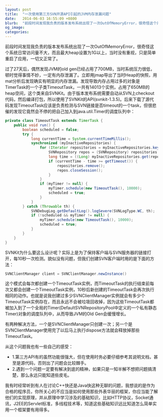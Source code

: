 ```yaml
---
layout: post
title:  "一次使用第三方SVN开源API引起的JVM内存泄漏问题"
date:   2014-06-03 16:55:09 +0800
blurb:  "前段时间发现我负责的版本发布系统出现了一次OutOfMemoryError，很奇怪这个系统日常访问量不大"
og_image:
categories: 
---
```


前段时间发现我负责的版本发布系统出现了一次OutOfMemoryError，很奇怪这个系统日常访问量不大，而且最大heap设置为1G以上，当时没有重视，只是简单重启了应用，一切又正常了。

过了27天后，偶然发现JVM的old gen已经占用了700MB，当时系统压力很低，顿时觉得事情不妙，一定有内存泄漏了。立即用jmap导出了当时Heap的快照，用mat分析后发现确实有明显的内存泄漏。发现导致内存占用过多的对象是TimerTask的一个子类TimeoutTask，一共有14013个实例，占用了650MB的heap空间，这个类来自SVNKit。由于版本发布系统需要自动从SVN上checkout代码，然后编译打包，所以使用了SVNKit的API(svnkit-1.3.5)。后来下载了源代码发现TimeoutTask应该是负责检测与SVN链接是否timeout的一个task，但很悲催的发现它竟然会不停的把自己加入到java.util.Timer的调度队列中：

```java
private class TimeoutTask extends TimerTask {
    public void run() {
        boolean scheduled = false;
        try {
            long currentTime = System.currentTimeMillis();
            synchronized (myInactiveRepositories) {
                for (Iterator repositories = myInactiveRepositories.keySet().iterator(); repositories.hasNext();) {
                    SVNRepository repos = (SVNRepository) repositories.next();
                    long time = ((Long) myInactiveRepositories.get(repos)).longValue();
                    if (currentTime - time >= getTimeout()) {
                        repositories.remove();
                        repos.closeSession();
                    }
                }
                if (myTimer != null) {
                    myTimer.schedule(new TimeoutTask(), 10000);
                    scheduled = true;
                }
            }
        } catch (Throwable th) {
            SVNDebugLog.getDefaultLog().logSevere(SVNLogType.WC, th);
            if (!scheduled && myTimer != null) {
                myTimer.schedule(new TimeoutTask(), 10000);
                scheduled = true;
            }
        }
    }
}
```

SVNKit为什么要这么设计呢？实际上是为了保持客户端与SVN服务器的链接打开，每10秒一次检测。貌似没有问题，但我们创建SVN客户端时用的是下面的方法：
```java
SVNClientManager client = SVNClientManager.newInstance()
```

这个模式会每次都创建一个TimeoutTask实例，而TimeoutTask的执行结束前每次又都会创建一个TimeoutTask实例，10秒后新创建的TimeoutTask会再次执行相同的动作。也就是说我创建过多少SVNClientManager实例就会有多少个TimeoutTask实例存在，而且永远不会被垃圾回收掉，因为这些TimeoutTask都被加入到了一个全局的Timer(DefaultSVNRepositoryPool中定义的一个私有静态Timer)对象的调度队列中，从而导致JVM的Old Gen会缓慢增长。

有两种解决方法，一个是SVNClientManager只创建一次；另一个是SVNClientManager使用完了以后马上执行dispose方法就会释放掉那些TimeoutTask。

从这个问题我也有一些自己的感受：
- 1.第三方API有的虽然功能很强大，但在使用时务必要仔细参考其说明文档，甚至是源代码，否则出了问题会比较棘手。
- 2.遇到一个问题一定要有解决到底的精神，如果只是一知半解不想把问题搞清楚，那么永远只能知道些皮毛。

我有时经常听到有人在讨论C++快还是Java快这种无聊的问题，我想说的是作为合格的程序员，你所关心的不应当是如何使用那些外表华丽的框架，你应当能了解他们的实现原理，并从原理中学习涉及的基础知识，比如HTTP协议，Socket通讯，J2EE的Servlet标准，多线程技术等，知道这些基础知识远比知道怎么简单实用一个框架要有用得多。















